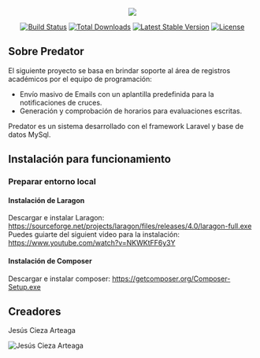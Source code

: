 <p align="center"><img src="https://laravel.com/assets/img/components/logo-laravel.svg"></p>

<p align="center">
<a href="https://travis-ci.org/laravel/framework"><img src="https://travis-ci.org/laravel/framework.svg" alt="Build Status"></a>
<a href="https://packagist.org/packages/laravel/framework"><img src="https://poser.pugx.org/laravel/framework/d/total.svg" alt="Total Downloads"></a>
<a href="https://packagist.org/packages/laravel/framework"><img src="https://poser.pugx.org/laravel/framework/v/stable.svg" alt="Latest Stable Version"></a>
<a href="https://packagist.org/packages/laravel/framework"><img src="https://poser.pugx.org/laravel/framework/license.svg" alt="License"></a>
</p>

## Sobre Predator

El siguiente proyecto se basa en brindar soporte al área de registros académicos por el equipo de programación:

- Envío masivo de Emails con un aplantilla predefinida para la notificaciones de cruces.
- Generación y comprobación de horarios para evaluaciones escritas.

Predator es un sistema desarrollado con el framework Laravel y base de datos MySql.

## Instalación para funcionamiento

### Preparar entorno local

#### Instalación de Laragon
Descargar e instalar Laragon: https://sourceforge.net/projects/laragon/files/releases/4.0/laragon-full.exe
Puedes guiarte del siguient video para la instalación: https://www.youtube.com/watch?v=NKWKtFF6y3Y

#### Instalación de Composer
Descargar e instalar composer: https://getcomposer.org/Composer-Setup.exe

## Creadores

Jesús Cieza Arteaga

![Jesús Cieza Arteaga](https://avatars2.githubusercontent.com/u/11559504?s=400&u=5ca91df78a6f7b92639ab03463cf096125a8f4b5&v=4  "Jesús Cieza Arteaga")
